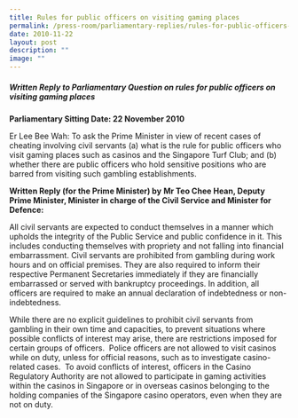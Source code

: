 ```yaml
---
title: Rules for public officers on visiting gaming places
permalink: /press-room/parliamentary-replies/rules-for-public-officers-on-visiting-gaming-places/
date: 2010-11-22
layout: post
description: ""
image: ""
---
```

##### Written Reply to Parliamentary Question on rules for public officers on visiting gaming places

**Parliamentary Sitting Date: 22 November 2010**

Er Lee Bee Wah: To ask the Prime Minister in view of recent cases of cheating involving civil servants (a) what is the rule for public officers who visit gaming places such as casinos and the Singapore Turf Club; and (b) whether there are public officers who hold sensitive positions who are barred from visiting such gambling establishments.

**Written Reply (for the Prime Minister) by** **Mr Teo Chee Hean, Deputy Prime Minister, Minister in charge of the Civil Service and Minister for Defence:**

All civil servants are expected to conduct themselves in a manner which upholds the integrity of the Public Service and public confidence in it. This includes conducting themselves with propriety and not falling into financial embarrassment. Civil servants are prohibited from gambling during work hours and on official premises. They are also required to inform their respective Permanent Secretaries immediately if they are financially embarrassed or served with bankruptcy proceedings. In addition, all officers are required to make an annual declaration of indebtedness or non-indebtedness.

While there are no explicit guidelines to prohibit civil servants from gambling in their own time and capacities, to prevent situations where possible conflicts of interest may arise, there are restrictions imposed for certain groups of officers.  Police officers are not allowed to visit casinos while on duty, unless for official reasons, such as to investigate casino-related cases.  To avoid conflicts of interest, officers in the Casino Regulatory Authority are not allowed to participate in gaming activities within the casinos in Singapore or in overseas casinos belonging to the holding companies of the Singapore casino operators, even when they are not on duty.